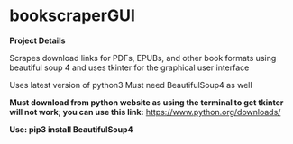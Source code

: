 # bookscraperGUI
**Project Details**

Scrapes download links for PDFs, EPUBs, and other book formats using beautiful soup 4 
and uses tkinter for the graphical user interface

Uses latest version of python3
Must need BeautifulSoup4 as well

**Must download from python website as using the terminal to get tkinter will not work; you can use this link:**
https://www.python.org/downloads/

**Use: pip3 install BeautifulSoup4**
